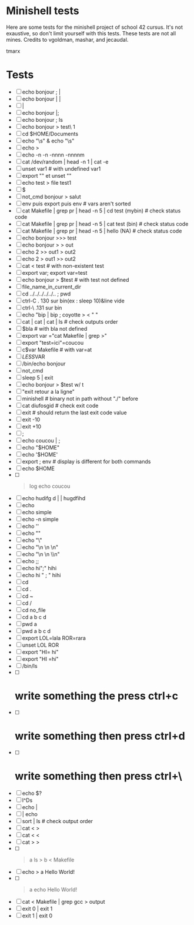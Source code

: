 # Minishell tests

Here are some tests for the minishell project of school 42 cursus. It's not exaustive, so don't limit yourself with this tests.
These tests are not all mines. Credits to vgoldman, mashar, and jecaudal.

tmarx
# Tests

- [ ] echo bonjour ; |
- [ ] echo bonjour | |
- [ ] |
- [ ] echo bonjour |;
- [ ] echo bonjour \; ls
- [ ] echo bonjour > test\ 1
- [ ] cd $HOME/Documents
- [ ] echo "\s" & echo "\\s"
- [ ] echo \>
- [ ] echo -n -n -nnnn -nnnnm
- [ ] cat /dev/random | head -n 1 | cat -e
- [ ] unset var1 # with undefined var1
- [ ] export "" et unset ""
- [ ] echo test > file test1
- [ ] $
- [ ] not_cmd bonjour > salut
- [ ] env puis export puis env # vars aren't sorted
- [ ] cat Makefile | grep pr | head -n 5 | cd test (mybin) # check status code
- [ ] cat Makefile | grep pr | head -n 5 | cat test (bin) # check status code
- [ ] cat Makefile | grep pr | head -n 5 | hello (NA) # check status code
- [ ] echo bonjour >>> test
- [ ] echo bonjour > > out
- [ ] echo 2 >> out1 > out2
- [ ] echo 2 > out1 >> out2
- [ ] cat < test # with non-existent test
- [ ] export var; export var=test
- [ ] echo bonjour > $test # with test not defined
- [ ] file_name_in_current_dir
- [ ] cd ../../../../../.. ; pwd
- [ ] ctrl-C . 130 sur bin(ex : sleep 10)&line vide
- [ ] ctrl-\ .131 sur bin
- [ ] echo "bip | bip ; coyotte > < \" "
- [ ] cat | cat | cat | ls # check outputs order
- [ ] $bla # with bla not defined
- [ ] export var ="cat Makefile | grep >"
- [ ] export "test=ici"=coucou
- [ ] c$var Makefile # with var=at
- [ ] $LESS$VAR
- [ ] /bin/echo bonjour
- [ ] not_cmd
- [ ] sleep 5 | exit
- [ ] echo bonjour > $test w/ t
- [ ] "exit retour a la ligne"
- [ ] minishell # binary not in path without "./" before
- [ ] cat diufosgid # check exit code
- [ ] exit # should return the last exit code value
- [ ] exit -10
- [ ] exit +10
- [ ] ;
- [ ] echo coucou | ;
- [ ] echo "$HOME"
- [ ] echo '$HOME'
- [ ] export ; env # display is different for both commands
- [ ] echo \$HOME
- [ ] > log echo coucou
- [ ] echo hudifg d | | hugdfihd
- [ ] echo
- [ ] echo simple
- [ ] echo -n simple
- [ ] echo '\'
- [ ] echo "\"
- [ ] echo "\\"
- [ ] echo "\n \n \n"
- [ ] echo "\n \\n \\\n"
- [ ] echo ;;
- [ ] echo hi";" hihi
- [ ] echo hi "   ;   " hihi
- [ ] cd
- [ ] cd .
- [ ] cd ~
- [ ] cd /
- [ ] cd no_file
- [ ] cd a b c d
- [ ] pwd a
- [ ] pwd a b c d
- [ ] export LOL=lala ROR=rara
- [ ] unset LOL ROR
- [ ] export "HI= hi"
- [ ] export "HI =hi"
- [ ] /bin/ls
- [ ] # write something the press ctrl+c
- [ ] # write something then press ctrl+d
- [ ] # write something then press ctrl+\
- [ ] echo $?
- [ ] l^Ds
- [ ] echo |
- [ ] | echo
- [ ] sort | ls # check output order
- [ ] cat < >
- [ ] cat < <
- [ ] cat > >
- [ ] > a ls > b < Makefile
- [ ] echo > a Hello World!
- [ ] > a echo Hello World!
- [ ] cat < Makefile | grep gcc > output
- [ ] exit 0 | exit 1
- [ ] exit 1 | exit 0